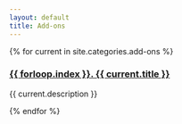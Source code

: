 ```yaml
---
layout: default
title: Add-ons
---
```


{% for current in site.categories.add-ons %}
<h3><a href="{{ current.url }}">{{ forloop.index }}. {{ current.title }}</a></h3>
<p>{{ current.description }}</p>
{% endfor %}
